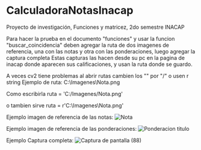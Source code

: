 # CalculadoraNotasInacap
Proyecto de investigación, Funciones y matricez, 2do semestre INACAP

Para hacer la prueba en el documento "funciones" y usar la funcion "buscar_coincidencia" deben agregar la ruta de dos imagenes de referencia, una con las notas y otra con las ponderaciones, luego agregar la captura completa
Estas capturas las hacen desde su pc en la pagina de inacap donde aparecen sus calificaciones, y usan la ruta donde se guardo.

A veces cv2 tiene problemas al abrir rutas cambien los "\" por "/" o usen r string
Ejemplo de ruta: C:\Imagenes\Nota.png

Como escribirla
ruta = 'C:/Imagenes/Nota.png'

o tambien sirve
ruta = r'C:\Imagenes\Nota.png'

Ejemplo imagen de referencia de las notas:
![Nota](https://github.com/nestorhnz/CalculadoraNotasInacap/assets/153102889/115fde88-2b89-4fc5-9472-64ea4678a876)

Ejemplo imagen de referencia de las ponderaciones:
![Ponderacion titulo](https://github.com/nestorhnz/CalculadoraNotasInacap/assets/153102889/61370b63-9ec0-4be2-86fa-d6345662b8c0)

Ejemplo Captura completa:
![Captura de pantalla (88)](https://github.com/nestorhnz/CalculadoraNotasInacap/assets/153102889/c2b2d61c-153c-4f99-b1cc-9984785ef911)




